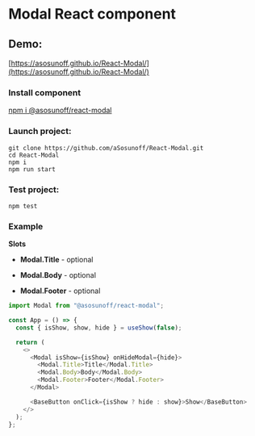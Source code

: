 # Modal React component

## Demo:

[https://asosunoff.github.io/React-Modal/](https://asosunoff.github.io/React-Modal/)

### Install component

[npm i @asosunoff/react-modal](https://www.npmjs.com/package/@asosunoff/react-modal)

### Launch project:

```
git clone https://github.com/aSosunoff/React-Modal.git
cd React-Modal
npm i
npm run start
```

### Test project:

```
npm test
```

### Example

**Slots**

- **Modal.Title** - optional

- **Modal.Body** - optional

- **Modal.Footer** - optional

```js
import Modal from "@asosunoff/react-modal";

const App = () => {
  const { isShow, show, hide } = useShow(false);

  return (
    <>
      <Modal isShow={isShow} onHideModal={hide}>
        <Modal.Title>Title</Modal.Title>
        <Modal.Body>Body</Modal.Body>
        <Modal.Footer>Footer</Modal.Footer>
      </Modal>

      <BaseButton onClick={isShow ? hide : show}>Show</BaseButton>
    </>
  );
};
```
